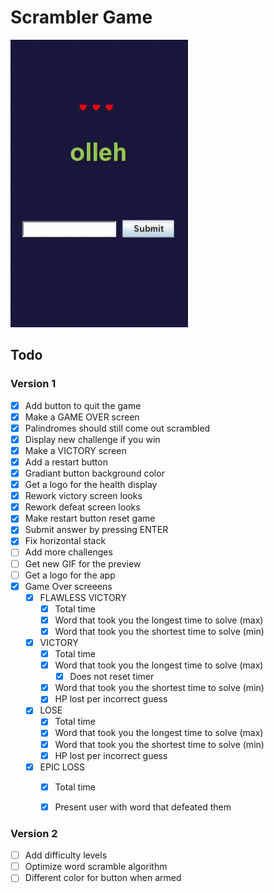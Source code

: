 # Scrambler Game

![example of how the project looks in action!](fail.gif)

## Todo

### Version 1
- [x] Add button to quit the game
- [x] Make a GAME OVER screen
- [X] Palindromes should still come out scrambled
- [X] Display new challenge if you win
- [x] Make a VICTORY screen
- [x] Add a restart button
- [x] Gradiant button background color
- [x] Get a logo for the health display
- [X] Rework victory screen looks
- [X] Rework defeat screen looks
- [X] Make restart button reset game
- [X] Submit answer by pressing ENTER
- [X] Fix horizontal stack
- [ ] Add more challenges
- [ ] Get new GIF for the preview
- [ ] Get a logo for the app
- [X] Game Over screeens
  - [X] FLAWLESS VICTORY
    - [X] Total time
    - [X] Word that took you the longest time to solve (max)
    - [X] Word that took you the shortest time to solve (min)
  - [X] VICTORY
    - [X] Total time
    - [X] Word that took you the longest time to solve (max)
      - [X] Does not reset timer
    - [X] Word that took you the shortest time to solve (min)
    - [X] HP lost per incorrect guess
  - [X] LOSE
    - [X] Total time
    - [X] Word that took you the longest time to solve (max)
    - [X] Word that took you the shortest time to solve (min)
    - [X] HP lost per incorrect guess
  - [X] EPIC LOSS
    - [X] Total time
    - [X] Present user with word that defeated them


### Version 2
- [ ] Add difficulty levels
- [ ] Optimize word scramble algorithm
- [ ] Different color for button when armed
